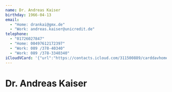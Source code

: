 ```yaml
---
name: Dr. Andreas Kaiser
birthday: 1966-04-13
email:
  - "Home: drankai@gmx.de"
  - "Work: andreas.kaiser@unicredit.de"
telephone:
  - "01726027847"
  - "Home: 00497612172397"
  - "Work: 089 /378-40340"
  - "Work: 089 /378-3340340"
iCloudVCard: '{"url":"https://contacts.icloud.com/311500889/carddavhome/card/BF38D95E-6B41-4583-9D5B-1DA93B1A583A.vcf","etag":"\"kmfhb1d0\"","data":"BEGIN:VCARD\r\nVERSION:3.0\r\nFN:\r\nN:Kaiser;Andreas;;Dr.;\r\nUID:D7DC8AD7-8534-4F0E-A3FB-B5C4332A401E\r\nBDAY;VALUE=date:1966-04-13\r\nPRODID:ez-vcard 0.9.13-fc\r\nREV:2025-04-03T22:16:25Z\r\nORG:;\r\nEMAIL;TYPE=HOME:drankai@gmx.de\r\nEMAIL;TYPE=WORK:andreas.kaiser@unicredit.de\r\nTEL;TYPE=CELL:01726027847\r\nTEL;TYPE=HOME:00497612172397\r\nTEL;TYPE=WORK:089 /378-40340\r\nTEL;TYPE=WORK:089 /378-3340340\r\nEND:VCARD"}'
---
```

# Dr. Andreas Kaiser